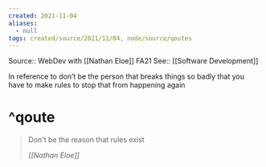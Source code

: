 ```yaml
---
created: 2021-11-04
aliases:
  - null
tags: created/source/2021/11/04, node/source/qoutes
---
```

Source:: WebDev with [[Nathan Eloe]] FA21
See:: [[Software Development]]

In reference to don’t be the person that breaks things so badly that you have to make rules to stop that from happening again

# ^qoute

> Don't be the reason that rules exist
>
> <cite>[[Nathan Eloe]]</cite>

